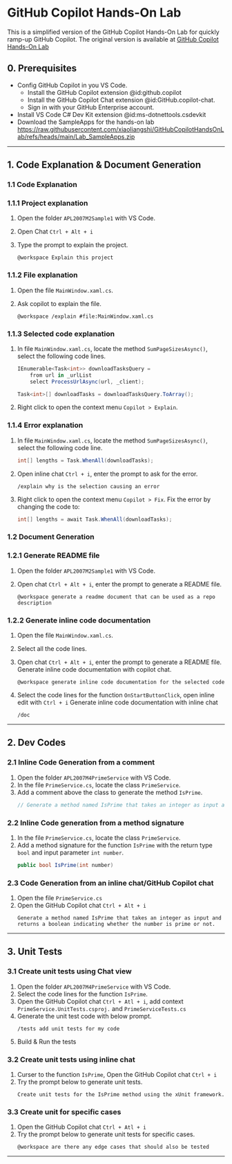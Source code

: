 # GitHub Copilot Hands-On Lab
This is a simplified version of the GitHub Copilot Hands-On Lab for quickly ramp-up GitHub Copilot. The original version is available at [GitHub Copilot Hands-On Lab](https://learn.microsoft.com/en-us/training/paths/accelerate-app-development-using-github-copilot/
)

## 0. Prerequisites
- Config GitHub Copilot in you VS Code.
    - Install the GitHub Copilot extension @id:github.copilot
    - Install the GitHub Copilot Chat extension @id:GitHub.copilot-chat.
    - Sign in with your GitHub Enterprise account.
- Install VS Code C# Dev Kit extension @id:ms-dotnettools.csdevkit
- Download the SampleApps for the hands-on lab https://raw.githubusercontent.com/xiaoliangshi/GitHubCopilotHandsOnLab/refs/heads/main/Lab_SampleApps.zip

---

## 1. Code Explanation & Document Generation

### 1.1 Code Explanation

### 1.1.1 Project explanation


1. Open the folder `APL2007M2Sample1` with VS Code.
2. Open Chat `Ctrl + Alt + i`
3. Type the prompt to explain the project.

    ```
    @workspace Explain this project
    ```
### 1.1.2 File explanation
1. Open the file `MainWindow.xaml.cs`.
2. Ask copilot to explain the file.

    ```
    @workspace /explain #file:MainWindow.xaml.cs
    ```
### 1.1.3 Selected code explanation
1. In file `MainWindow.xaml.cs`, locate the method `SumPageSizesAsync()`, select the following code lines.

    ```C#
    IEnumerable<Task<int>> downloadTasksQuery =
        from url in _urlList
        select ProcessUrlAsync(url, _client);

    Task<int>[] downloadTasks = downloadTasksQuery.ToArray();
    ```
2. Right click to open the context menu ``Copilot > Explain``.

### 1.1.4 Error explanation
1. In file `MainWindow.xaml.cs`, locate the method `SumPageSizesAsync()`, select the following code line.
    ```C#
    int[] lengths = Task.WhenAll(downloadTasks);
    ```
2. Open inline chat ``Ctrl + i``, enter the prompt to ask for the error.

    ```
    /explain why is the selection causing an error
    ```

3. Right click to open the context menu ``Copilot > Fix``. Fix the error by changing the code to: 
    ```C#
    int[] lengths = await Task.WhenAll(downloadTasks);
    ```
### 1.2 Document Generation
### 1.2.1 Generate README file
1. Open the folder `APL2007M2Sample1` with VS Code.
2. Open chat ``Ctrl + Alt + i``, enter the prompt to generate a README file.

    ```
    @workspace generate a readme document that can be used as a repo description
    ```
### 1.2.2 Generate inline code documentation
1. Open the file `MainWindow.xaml.cs`.
2. Select all the code lines.
3. Open chat ``Ctrl + Alt + i``, enter the prompt to generate a README file. Generate inline code documentation with copilot chat.

    ```
    @workspace generate inline code documentation for the selected code
    ```
4. Select the code lines for the function `OnStartButtonClick`, open inline edit with `Ctrl + i` Generate inline code documentation with inline chat
    
    ```
    /doc
    ```

---

## 2. Dev Codes

### 2.1 Inline Code Generation from a comment
1. Open the folder `APL2007M4PrimeService` with VS Code.
2. In the file `PrimeService.cs`, locate the class `PrimeService`.
3. Add a comment above the class to generate the method `IsPrime`.
    ```C#
    // Generate a method named IsPrime that takes an integer as input and returns a boolean indicating whether the number is prime or not.
    ```
### 2.2 Inline Code generation from a method signature
1. In the file `PrimeService.cs`, locate the class `PrimeService`.
2. Add a method signature for the function `IsPrime` with the return type `bool` and input parameter `int number`.
    ```C#
    public bool IsPrime(int number)
    ```
### 2.3 Code Generation from an inline chat/GitHub Copilot chat
1. Open the file `PrimeService.cs`
2. Open the GitHub Copilot chat `Ctrl + Alt + i`
    ```
    Generate a method named IsPrime that takes an integer as input and returns a boolean indicating whether the number is prime or not.
    ```

---

## 3. Unit Tests

### 3.1 Create unit tests using Chat view
1. Open the folder `APL2007M4PrimeService` with VS Code.
2. Select the code lines for the function `IsPrime`.
3. Open the GitHub Copilot chat `Ctrl + Atl + i`, add context `PrimeService.UnitTests.csproj.` and `PrimeServiceTests.cs`
4. Generate the unit test code with below prompt.
    ```
    /tests add unit tests for my code
    ```
5. Build & Run the tests
### 3.2 Create unit tests using inline chat
1. Curser to the function `IsPrime`, Open the GitHub Copilot chat `Ctrl + i`
2. Try the prompt below to generate unit tests.
    ```
    Create unit tests for the IsPrime method using the xUnit framework.
    ```
### 3.3 Create unit for specific cases
1. Open the GitHub Copilot chat `Ctrl + Atl + i`
2. Try the prompt below to generate unit tests for specific cases.
    ```
    @workspace are there any edge cases that should also be tested
    ```
---
